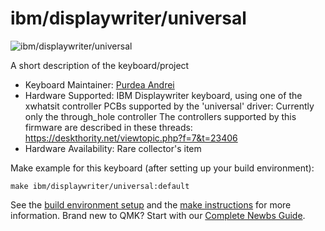 # ibm/displaywriter/universal

![ibm/displaywriter/universal](https://deskthority.net/wiki/images/0/02/Displaywriter92.jpg)

A short description of the keyboard/project

* Keyboard Maintainer: [Purdea Andrei](https://github.com/purdeaandrei)
* Hardware Supported: IBM Displaywriter keyboard, using one of the xwhatsit controller PCBs supported by the 'universal' driver: Currently only the through_hole controller
  The controllers supported by this firmware are described in these threads:
  https://deskthority.net/viewtopic.php?f=7&t=23406
* Hardware Availability: Rare collector's item

Make example for this keyboard (after setting up your build environment):

    make ibm/displaywriter/universal:default

See the [build environment setup](https://docs.qmk.fm/#/getting_started_build_tools) and the [make instructions](https://docs.qmk.fm/#/getting_started_make_guide) for more information. Brand new to QMK? Start with our [Complete Newbs Guide](https://docs.qmk.fm/#/newbs).
